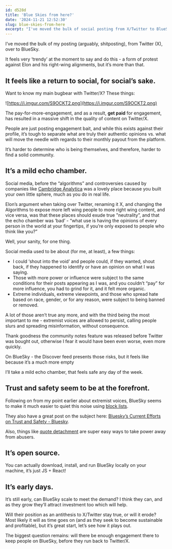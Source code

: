```yaml
---
id: d528d
title: 'Blue Skies from here?'
date: '2024-11-21 12:52:30'
slug: blue-skies-from-here
excerpt: "I've moved the bulk of social posting from X/Twitter to BlueSky as the quality of content on Elon's site takes a nosedive."
---
```

I’ve moved the bulk of my posting (arguably, shitposting), from Twitter (X), over to BlueSky.

It feels very ‘trendy’ at the moment to say and do this - a form of protest against Elon and his right-wing alignments, but it’s more than that.

## It feels like a return to social, for social’s sake.

Want to know my main bugbear with Twitter/X? These things:

![https://i.imgur.com/S9OCKT2.png](https://i.imgur.com/S9OCKT2.png)

The pay-for-more-engagement, and as a result, **get paid** for engagement, has resulted in a massive shift in the quality of content on Twitter/X.

People are just posting engagement bait, and while this exists against their profile, it’s tough to separate what are truly their authentic opinions vs. what will move the needle with regards to their monthly payout from the platform.

It’s harder to determine who is being themselves, and therefore, harder to find a solid community.

## It’s a mild echo chamber.

Social media, before the “algorithms” and controversies caused by companies like [Cambridge Analytica](https://www.politico.eu/article/cambridge-analytica-leave-eu-ukip-brexit-facebook/) was a lovely place because you built your own little sphere, much as you do in real life.

Elon’s argument when taking over Twitter, renaming it X, and changing the Algorithms to expose more left wing people to more right wing content, and vice versa, was that these places should exude true "neutrality”, and that the echo chamber was ‘bad’ - “what use is having the opinions of every person in the world at your fingertips, if you’re only exposed to people who think like you?”

Well, your sanity, for one thing.

Social media used to be about (for me, at least), a few things:

- I could ‘shout into the void’ and people could, if they wanted, shout back, if they happened to identify or have an opinion on what I was saying.
- Those with more power or influence were subject to the same conditions for their posts appearing as I was, and you couldn’t “pay” for more influence, you had to grind for it, and it felt more organic.
- Extreme individuals, extreme viewpoints, and those who spread hate based on race, gender, or for any reason, were subject to being banned or removed.

A lot of those aren’t true any more, and with the third being the most important to me - extremist voices are allowed to persist, calling people slurs and spreading misinformation, without consequence.

Thank goodness the community notes feature was released before Twitter was bought out, otherwise I fear it would have been even worse, even more quickly.

On BlueSky - the Discover feed presents those risks, but it feels like because it’s a much more empty

I’ll take a mild echo chamber, that feels safe any day of the week.

## Trust and safety seem to be at the forefront.

Following on from my point earlier about extremist voices, BlueSky seems to make it much easier to quiet this noise using [block lists](https://www.reddit.com/r/BlueskySocial/comments/1gtqtd3/and_remember_you_can_block_all_magarelated/).

They also have a great post on the subject here: [Bluesky’s Current Efforts on Trust and Safety - Bluesky](https://bsky.social/about/blog/09-18-2024-trust-safety-update).

Also, things like [quote detachment](https://bsky.app/profile/did:plc:z72i7hdynmk6r22z27h6tvur/post/3l2s5qmjedc2b) are super easy ways to take power away from abusers.

## It’s open source.

You can actually download, install, and run BlueSky locally on your machine, it’s just JS + React!

## It’s early days.

It’s still early, can BlueSky scale to meet the demand? I think they can, and as they grow they’ll attract investment too which will help.

Will their position as an antithesis to X/Twitter stay true, or will it erode? Most likely it will as time goes on (and as they seek to become sustainable and profitable), but it’s great start, let’s see how it plays out.

The biggest question remains: will there be enough engagement there to keep people on BlueSky, before they run back to Twitter/X.